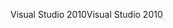 <span data-ttu-id="17171-101">Visual Studio 2010</span><span class="sxs-lookup"><span data-stu-id="17171-101">Visual Studio 2010</span></span>